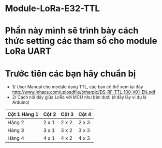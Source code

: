 # Module-LoRa-E32-TTL
# Phần này mình sẽ trình bày cách thức setting các tham số cho module LoRa UART
# Trước tiên các bạn hãy chuẩn bị
* 1/ User Manual cho module dạng TTL, các bạn có thể xem tại đây http://www.inhaos.com/uploadfile/otherpic/DS-RF-TTL-100-V01-EN.pdf 
* 2/ Cách nối dây giữa LoRa với MCU như bên dưới (ở đây lấy ví dụ là Arduino) 

| Cột 1 Hàng 1 | Cột 2 | Cột 3| Cột 4 |
|--------------|-------|------|-------|
| Hàng 2 | 2 x 1 | 2 x 2 | 2 x 3 | 2 x 4 |
| Hàng 3 | 3 x 1 | 3 x 2 | 3 x 3 | 3 x 4 |
| Hàng 4 | 4 x 1 | 4 x 2 | 4 x 3 | 4 x 4 |

